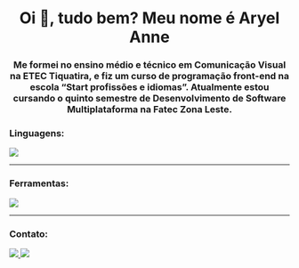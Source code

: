 
<h1 align="center">Oi 👋, tudo bem? Meu nome é Aryel Anne</h1>
<h3 align="center">Me formei no ensino médio e técnico em Comunicação Visual na ETEC Tiquatira, e fiz um curso de programação front-end na escola “Start profissões e idiomas”. Atualmente estou cursando o quinto semestre de Desenvolvimento de Software Multiplataforma na Fatec Zona Leste.</h3>
<h3 align="left">Linguagens:</h3>
<img src="https://skillicons.dev/icons?i=html,css,js,react,vue,tailwind,python,java,nodejs,mysql,mongodb"/>
<hr>
<h3 align="left">Ferramentas:</h3>
<img src="https://skillicons.dev/icons?i=git,vscode,vite,figma,photoshop,illustrator"/>
<hr>
<h3 align="left">Contato:</h3>
<p align="left">
<a href="https://linkedin.com/in/aryel-anne-louise-de-souza-gabriel-91449a231" target="blank">
<img src="https://skillicons.dev/icons?i=linkedin"/>
</a>
<a href="https://instagram.com/aryel.anne" target="blank">
<img src="https://skillicons.dev/icons?i=instagram"/>
</a>
</p>
